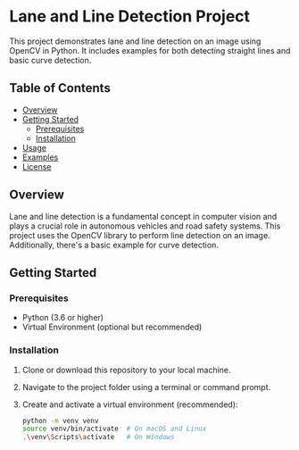 # Lane and Line Detection Project

This project demonstrates lane and line detection on an image using OpenCV in Python. It includes examples for both detecting straight lines and basic curve detection.

## Table of Contents

- [Overview](#overview)
- [Getting Started](#getting-started)
  - [Prerequisites](#prerequisites)
  - [Installation](#installation)
- [Usage](#usage)
- [Examples](#examples)
- [License](#license)

## Overview

Lane and line detection is a fundamental concept in computer vision and plays a crucial role in autonomous vehicles and road safety systems. This project uses the OpenCV library to perform line detection on an image. Additionally, there's a basic example for curve detection.

## Getting Started

### Prerequisites

- Python (3.6 or higher)
- Virtual Environment (optional but recommended)

### Installation

1. Clone or download this repository to your local machine.

2. Navigate to the project folder using a terminal or command prompt.

3. Create and activate a virtual environment (recommended):

   ```bash
   python -m venv venv
   source venv/bin/activate  # On macOS and Linux
   .\venv\Scripts\activate   # On Windows

